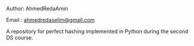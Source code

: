 Author: AhmedRedaAmin

Email : ahmedredaselim@gmail.com


A repository for perfect hashing implemented in Python during the second DS course.
